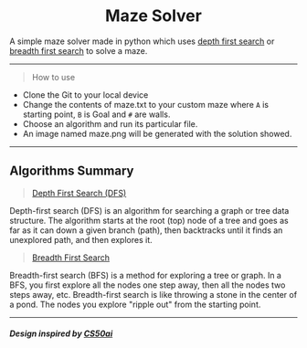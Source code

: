 <h1 align="middle"> Maze Solver </h1>

A simple maze solver made in python which uses [depth first search](https://github.com/Vaibhav-Kashyap07/maze-solver/blob/main/dfs.py) or [breadth first search](https://github.com/Vaibhav-Kashyap07/maze-solver/blob/main/bfs.py) to solve a maze.

<hr>

> How to use

- Clone the Git to your local device
- Change the contents of maze.txt to your custom maze where `A` is starting point, `B` is Goal and `#` are walls.
- Choose an algorithm and run its particular file.
- An image named maze.png will be generated with the solution showed.

<hr>

## Algorithms Summary

> [Depth First Search (DFS)](https://github.com/Vaibhav-Kashyap07/maze-solver/blob/main/dfs.py)

Depth-first search (DFS) is an algorithm for searching a graph or tree data structure. The algorithm starts at the root (top) node of a tree and goes as far as it can down a given branch (path), then backtracks until it finds an unexplored path, and then explores it.

> [Breadth First Search](https://github.com/Vaibhav-Kashyap07/maze-solver/blob/main/bfs.py)

Breadth-first search (BFS) is a method for exploring a tree or graph. In a BFS, you first explore all the nodes one step away, then all the nodes two steps away, etc. Breadth-first search is like throwing a stone in the center of a pond. The nodes you explore "ripple out" from the starting point.

<hr>

##### Design inspired by [CS50ai](https://www.edx.org/cs50)
